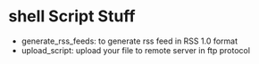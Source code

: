 shell Script Stuff
==================

- generate_rss_feeds: to generate rss feed in RSS 1.0 format
- upload_script: upload your file to remote server in ftp protocol
